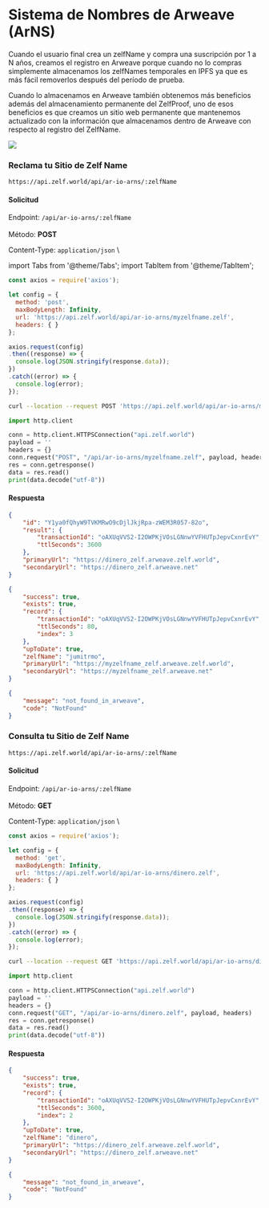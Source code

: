 # Sistema de Nombres de Arweave (ArNS)

Cuando el usuario final crea un zelfName y compra una suscripción por 1 a N años, creamos el registro en Arweave porque cuando no lo compras simplemente almacenamos los zelfNames temporales en IPFS ya que es más fácil removerlos después del período de prueba.

Cuando lo almacenamos en Arweave también obtenemos más beneficios además del almacenamiento permanente del ZelfProof, uno de esos beneficios es que creamos un sitio web permanente que mantenemos actualizado con la información que almacenamos dentro de Arweave con respecto al registro del ZelfName.

![](https://1734807472-files.gitbook.io/~/files/v0/b/gitbook-x-prod.appspot.com/o/spaces%2FpZcqM4Fiw6bW4Zvc28S3%2Fuploads%2FZKVVvBf2MflqqBZN9ZzJ%2Fimage.png?alt=media&#x26;token=1f1ca00b-7eb4-47e1-acdd-57c24dbbe8e7)

### Reclama tu Sitio de Zelf Name

```
https://api.zelf.world/api/ar-io-arns/:zelfName
```

#### Solicitud

Endpoint: `/api/ar-io-arns/:zelfName` \
\
Método: **POST**

Content-Type: `application/json` \\

import Tabs from '@theme/Tabs';
import TabItem from '@theme/TabItem';

<Tabs>
<TabItem value="Node.js" label="Node.js">

```javascript
const axios = require('axios');

let config = {
  method: 'post',
  maxBodyLength: Infinity,
  url: 'https://api.zelf.world/api/ar-io-arns/myzelfname.zelf',
  headers: { }
};

axios.request(config)
.then((response) => {
  console.log(JSON.stringify(response.data));
})
.catch((error) => {
  console.log(error);
});

```

</TabItem>

<TabItem value="cURL" label="cURL">

```bash
curl --location --request POST 'https://api.zelf.world/api/ar-io-arns/myzelfname.zelf'
```

</TabItem>

<TabItem value="Python" label="Python">

```python
import http.client

conn = http.client.HTTPSConnection("api.zelf.world")
payload = ''
headers = {}
conn.request("POST", "/api/ar-io-arns/myzelfname.zelf", payload, headers)
res = conn.getresponse()
data = res.read()
print(data.decode("utf-8"))
```

</TabItem>
</Tabs>

#### Respuesta

<Tabs>
<TabItem value="200" label="200">

```json
{
    "id": "Y1ya0fQhyW9TVKMRwO9cDjlJkjRpa-zWEM3R057-82o",
    "result": {
        "transactionId": "oAXUqVVS2-I2OWPKjVOsLGNnwYVFHUTpJepvCxnrEvY",
        "ttlSeconds": 3600
    },
    "primaryUrl": "https://dinero_zelf.arweave.zelf.world",
    "secondaryUrl": "https://dinero_zelf.arweave.net"
}
```

</TabItem>

<TabItem value="Already registered" label="Ya registrado">

```json
{
    "success": true,
    "exists": true,
    "record": {
        "transactionId": "oAXUqVVS2-I2OWPKjVOsLGNnwYVFHUTpJepvCxnrEvY",
        "ttlSeconds": 80,
        "index": 3
    },
    "upToDate": true,
    "zelfName": "jumitrmo",
    "primaryUrl": "https://myzelfname_zelf.arweave.zelf.world",
    "secondaryUrl": "https://myzelfname_zelf.arweave.net"
}
```

</TabItem>

<TabItem value="404" label="404">

```json
{
    "message": "not_found_in_arweave",
    "code": "NotFound"
}
```

</TabItem>
</Tabs>

### Consulta tu Sitio de Zelf Name

```
https://api.zelf.world/api/ar-io-arns/:zelfName
```

#### Solicitud

Endpoint: `/api/ar-io-arns/:zelfName` \
\
Método: **GET**

Content-Type: `application/json` \\

<Tabs>
<TabItem value="Node.js" label="Node.js">

```javascript
const axios = require('axios');

let config = {
  method: 'get',
  maxBodyLength: Infinity,
  url: 'https://api.zelf.world/api/ar-io-arns/dinero.zelf',
  headers: { }
};

axios.request(config)
.then((response) => {
  console.log(JSON.stringify(response.data));
})
.catch((error) => {
  console.log(error);
});
```

</TabItem>

<TabItem value="cURL" label="cURL">

```bash
curl --location --request GET 'https://api.zelf.world/api/ar-io-arns/dinero.zelf'
```

</TabItem>

<TabItem value="Python" label="Python">

```python
import http.client

conn = http.client.HTTPSConnection("api.zelf.world")
payload = ''
headers = {}
conn.request("GET", "/api/ar-io-arns/dinero.zelf", payload, headers)
res = conn.getresponse()
data = res.read()
print(data.decode("utf-8"))
```

</TabItem>
</Tabs>

#### Respuesta

<Tabs>
<TabItem value="200" label="200">

```json
{
    "success": true,
    "exists": true,
    "record": {
        "transactionId": "oAXUqVVS2-I2OWPKjVOsLGNnwYVFHUTpJepvCxnrEvY",
        "ttlSeconds": 3600,
        "index": 2
    },
    "upToDate": true,
    "zelfName": "dinero",
    "primaryUrl": "https://dinero_zelf.arweave.zelf.world",
    "secondaryUrl": "https://dinero_zelf.arweave.net"
}
```

</TabItem>

<TabItem value="404" label="404">

```json
{
    "message": "not_found_in_arweave",
    "code": "NotFound"
}
```

</TabItem>
</Tabs>
